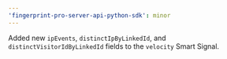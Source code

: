 ```yaml
---
'fingerprint-pro-server-api-python-sdk': minor
---
```


Added new `ipEvents`, `distinctIpByLinkedId`, and `distinctVisitorIdByLinkedId` fields to the `velocity` Smart Signal.
